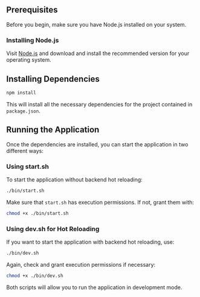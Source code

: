 ## Prerequisites

Before you begin, make sure you have Node.js installed on your system.

### Installing Node.js

Visit [Node.js](https://nodejs.org/) and download and install the recommended version for your operating system.

## Installing Dependencies

```bash
npm install
```

This will install all the necessary dependencies for the project contained in `package.json`.

## Running the Application

Once the dependencies are installed, you can start the application in two different ways:

### Using start.sh

To start the application without backend hot reloading:

```bash
./bin/start.sh
```

Make sure that `start.sh` has execution permissions. If not, grant them with:

```bash
chmod +x ./bin/start.sh
```

### Using dev.sh for Hot Reloading

If you want to start the application with backend hot reloading, use:

```bash
./bin/dev.sh
```

Again, check and grant execution permissions if necessary:

```bash
chmod +x ./bin/dev.sh
```

Both scripts will allow you to run the application in development mode.
